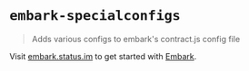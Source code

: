 # `embark-specialconfigs`

> Adds various configs to embark's contract.js config file

Visit [embark.status.im](https://embark.status.im/) to get started with
[Embark](https://github.com/embark-framework/embark).
